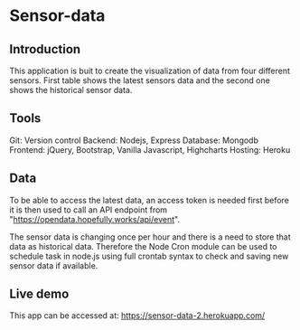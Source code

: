 # Sensor-data
## Introduction
This application is buit to create the visualization of data from four different sensors. First table shows the latest sensors data and the second one shows the historical sensor data.

## Tools
Git: Version control
Backend: Nodejs, Express
Database: Mongodb
Frontend: jQuery, Bootstrap, Vanilla Javascript, Highcharts
Hosting: Heroku

## Data

To be able to access the latest data, an access token is needed first before it is then used to call an API endpoint from "https://opendata.hopefully.works/api/event".

The sensor data is changing once per hour and there is a need to store that data as historical data. Therefore the Node Cron module can be used to schedule task in node.js using full crontab syntax to check and saving new sensor data if available.

## Live demo
This app can be accessed at: https://sensor-data-2.herokuapp.com/


